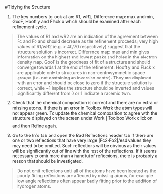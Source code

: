 #Tidying the Structure

1.	The key numbers to look at are R1, wR2, Difference map: max and min, GooF, Hooft y and Flack x which should be examined after each refinement cycle.
>The values of R1 and wR2 are an indication of the agreement between Fc and Fo and should decrease as the refinement proceeds; very high values of R1/wR2 (e.g. > 40/70 respectively) suggest that the structure solution is incorrect. Difference map: max and min gives information on the highest and lowest peaks and holes in the electron density map. GooF is the goodness of fit of a structure and should converge towards 1 at the end of the refinement. Hooft y and Flack x are applicable only to structures in non-centrosymmetric space groups (i.e. not containing an inversion centre). They are displayed with an error and should be close to zero if the structure solution is correct, while ~1 implies the structure should be inverted and values significantly different from 0 or 1 indicate a racemic twin.

2.	Check that the chemical composition is correct and there are no extra or missing atoms. If there is an error in Toolbox Work the atom types will not appear green. To update the chemical composition to agree with the structure displayed on the screen under Work | Toolbox Work click on $$$$ and then Refine again.

3.	Go to the Info tab and open the Bad Reflections header tab if there are one or two reflections that have very large |Fc2-Fo2|/esd values they may need to be omitted. Such reflections will be obvious as their values will be significantly out of line with the rest of the reflections. If it seems necessary to omit more than a handful of reflections, there is probably a reason that should be investigated. 
	
>Do not omit reflections until all of the atoms have been located as the poorly fitting reflections are affected by missing atoms, for example low angle reflections often appear badly fitting prior to the addition of hydrogen atoms.
